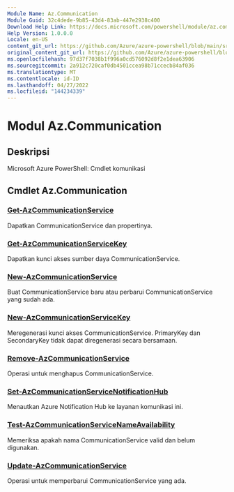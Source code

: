 ```yaml
---
Module Name: Az.Communication
Module Guid: 32c4dede-9b85-43d4-83ab-447e2938c400
Download Help Link: https://docs.microsoft.com/powershell/module/az.communication
Help Version: 1.0.0.0
Locale: en-US
content_git_url: https://github.com/Azure/azure-powershell/blob/main/src/Communication/help/Az.Communication.md
original_content_git_url: https://github.com/Azure/azure-powershell/blob/main/src/Communication/help/Az.Communication.md
ms.openlocfilehash: 97d37f7038b1f996a0cd576092d8f2e1dea63906
ms.sourcegitcommit: 2a912c720caf0db4501ccea98b71ccecb84af036
ms.translationtype: MT
ms.contentlocale: id-ID
ms.lasthandoff: 04/27/2022
ms.locfileid: "144234339"
---
```

# Modul Az.Communication
## Deskripsi
Microsoft Azure PowerShell: Cmdlet komunikasi

## Cmdlet Az.Communication
### [Get-AzCommunicationService](Get-AzCommunicationService.md)
Dapatkan CommunicationService dan propertinya.

### [Get-AzCommunicationServiceKey](Get-AzCommunicationServiceKey.md)
Dapatkan kunci akses sumber daya CommunicationService.

### [New-AzCommunicationService](New-AzCommunicationService.md)
Buat CommunicationService baru atau perbarui CommunicationService yang sudah ada.

### [New-AzCommunicationServiceKey](New-AzCommunicationServiceKey.md)
Meregenerasi kunci akses CommunicationService.
PrimaryKey dan SecondaryKey tidak dapat diregenerasi secara bersamaan.

### [Remove-AzCommunicationService](Remove-AzCommunicationService.md)
Operasi untuk menghapus CommunicationService.

### [Set-AzCommunicationServiceNotificationHub](Set-AzCommunicationServiceNotificationHub.md)
Menautkan Azure Notification Hub ke layanan komunikasi ini.

### [Test-AzCommunicationServiceNameAvailability](Test-AzCommunicationServiceNameAvailability.md)
Memeriksa apakah nama CommunicationService valid dan belum digunakan.

### [Update-AzCommunicationService](Update-AzCommunicationService.md)
Operasi untuk memperbarui CommunicationService yang ada.

